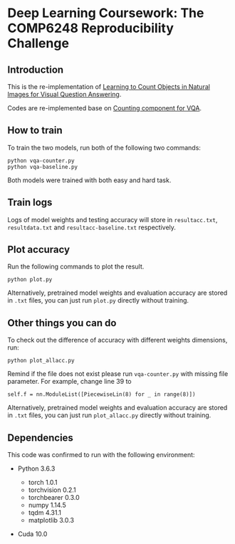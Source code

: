 # Deep Learning Coursework: The COMP6248 Reproducibility Challenge  

## Introduction

This is the re-implementation of [Learning to Count Objects in Natural Images for Visual Question Answering][0].

Codes are re-implemented base on [Counting component for VQA][1].

## How to train

To train the two models, run both of the following two commands:
```
python vqa-counter.py 
python vqa-baseline.py 
```
Both models were trained with both easy and hard task.

## Train logs

Logs of model weights and testing accuracy will store in `resultacc.txt`, `resultdata.txt` and `resultacc-baseline.txt` respectively.

## Plot accuracy

Run the following commands to plot the result.
```
python plot.py  
```
Alternatively, pretrained model weights and evaluation accuracy are stored in `.txt` files, you can just run `plot.py` directly without training.

## Other things you can do

To check out the difference of accuracy with different weights dimensions, run:
```
python plot_allacc.py
```
Remind if the file does not exist please run `vqa-counter.py`  with missing file parameter. For example, change line 39 to

`
self.f = nn.ModuleList([PiecewiseLin(8) for _ in range(8)])
`

Alternatively, pretrained model weights and evaluation accuracy are stored in `.txt` files, you can just run `plot_allacc.py` directly without training.

## Dependencies

This code was confirmed to run with the following environment:

- Python 3.6.3
  - torch 1.0.1
  - torchvision 0.2.1
  - torchbearer 0.3.0
  - numpy 1.14.5
  - tqdm 4.31.1
  - matplotlib 3.0.3
  
- Cuda 10.0

[0]: https://openreview.net/forum?id=B12Js_yRb
[1]: https://github.com/Cyanogenoid/vqa-counting
